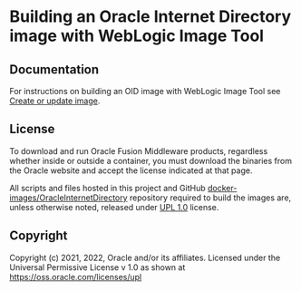 # Building an Oracle Internet Directory image with WebLogic Image Tool

## Documentation 

For instructions on building an OID image with WebLogic Image Tool see [Create or update image](https://oracle.github.io/fmw-kubernetes/oid/create-or-update-image#create-or-update-an-oracle-internet-directory-services-manager-image-using-the-weblogic-image-tool).


## License
To download and run Oracle Fusion Middleware products, regardless whether inside or outside a container, you must download the binaries from the Oracle website and accept the license indicated at that page.

All scripts and files hosted in this project and GitHub [docker-images/OracleInternetDirectory](./) repository required to build the images are, unless otherwise noted, released under [UPL 1.0](https://oss.oracle.com/licenses/upl/) license.

## Copyright
Copyright (c) 2021, 2022, Oracle and/or its affiliates.
Licensed under the Universal Permissive License v 1.0 as shown at https://oss.oracle.com/licenses/upl
